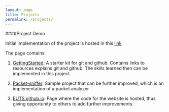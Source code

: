 ```yaml
---
layout: page
title: Projects 
permalink: /projects/
---
```


####Project Demo

Initial implementation of the project is hosted in this [link](https://github.com/EUTS)

The page contains:

1. [GettingStarted](https://github.com/EUTS/GettingStarted):
A starter kit for git and github. Contains links to resources explains git and github. The skills learned then can be implemented in this project.

2. [Packet-sniffer](https://github.com/EUTS/packet-sniffer):
Sample project that can be further improved, which is an implementation of a packet analyzer

3. [EUTS.github.io](https://github.com/EUTS/euts.github.io):
Page where the code for the website is hosted, thus giving opportunity to  others to add further improvements.

